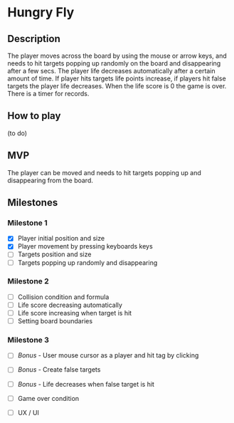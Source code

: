 # Hungry Fly

## Description
The player moves across the board by using the mouse or arrow keys, and needs to hit targets popping up randomly on the board and disappearing after a few secs. The player life decreases automatically after a certain amount of time. If player hits targets life points increase, if players hit false targets the player life decreases. When the life score is 0 the game is over. There is a timer for records.

## How to play
(to do)

## MVP
The player can be moved and needs to hit targets popping up and disappearing from the board.

## Milestones

### Milestone 1
- [x]  Player initial position and size
- [x]  Player movement by pressing keyboards keys
- [ ]  Targets position and size
- [ ]  Targets popping up randomly and disappearing

### Milestone 2
- [ ]  Collision condition and formula
- [ ]  Life score decreasing automatically
- [ ]  Life score increasing when target is hit
- [ ]  Setting board boundaries

### Milestone 3
- [ ]  *Bonus* - User mouse cursor as a player and hit tag by clicking
- [ ]  *Bonus* - Create false targets
- [ ]  *Bonus* - Life decreases when false target is hit
- [ ]  Game over condition
- [ ]  UX / UI


